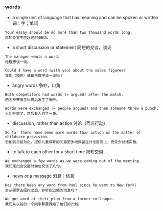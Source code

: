 ### words 

- a single unit of language that has meaning and can be spoken or written
词；字；单词
```
Your essay should be no more than two thousand words long.
你的论文不应超过2000词。
``` 

- a short discussion or statement 简短的交谈，谈话

```
The manager wants a word.
经理想谈一谈。

Could I have a word (with you) about the sales figures?
我能（和你）就销售数字谈一谈吗？
```

- angry words 争吵，口角
```
Both competitors had words (= argued) after the match.
两名参赛者在比赛后发生了争吵。

Words were exchanged (= people argued) and then someone threw a punch.
人们吵架了，然后有人打了一拳。
```

- discussion, rather than action 讨论（而非行动）
```
So far there have been more words than action on the matter of childcare provision.
恐怕到目前为止，提供儿童保育的问题更多地停留在讨论层面上，而较少付诸实施。
```

- to talk to each other for a short time 简短交谈
```
We exchanged a few words as we were coming out of the meeting.
我们走出会议室时匆匆交谈了几句。
```

- news or a message 消息；信息
```
Has there been any word from Paul since he went to New York?
自从保罗去纽约之后，你听到过他的消息吗？

We got word of their plan from a former colleague.
我们从以前的一个同事那里得知了他们的计划。
```






















